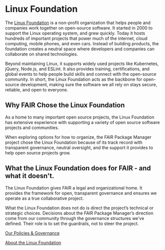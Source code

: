 # Linux Foundation

The [Linux Foundation](https://www.linuxfoundation.org/) is a non-profit organization that helps people and companies work together on open-source software. It started in 2000 to support the Linux operating system, and grew quickly. Today it hosts hundreds of important projects that power much of the internet, cloud computing, mobile phones, and even cars. Instead of building products, the foundation creates a neutral space where developers and companies can collaborate on shared technologies.

Beyond maintaining Linux, it supports widely used projects like Kubernetes, jQuery, Node.js, and ESLint. It also provides training, certifications, and global events to help people build skills and connect with the open-source community. In short, the Linux Foundation acts as the backbone for open-source development, making sure the software we all rely on stays secure, reliable, and open to everyone.

## **Why FAIR Chose the Linux Foundation**

As a home to many important open source projects, the Linux Foundation has extensive experience with supporting a variety of open source software projects and communities.

When exploring options for how to organize, the FAIR Package Manager project chose the Linux Foundation because of its track record with transparent governance, neutral oversight, and the support it provides to help open source projects grow. 

## **What the Linux Foundation does for FAIR \- and what it doesn't.**

The Linux Foundation gives FAIR a legal and organizational home. It provides the framework for open, transparent governance and ensures we operate as a true collaborative project.

What the Linux Foundation does not do is direct the project’s technical or strategic choices. Decisions about the FAIR Package Manager’s direction come from our community through the governance structures we’ve defined. Their role is to set the guardrails, not to steer the project.

[Our Policies & Governance](https://fair.pm/governance/)

[About the Linux Foundation](https://www.linuxfoundation.org)

